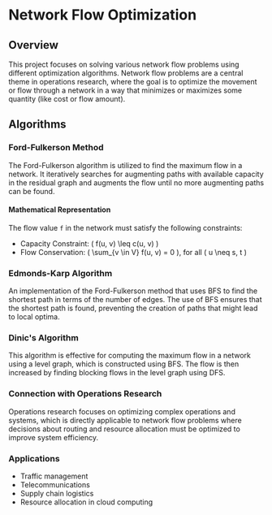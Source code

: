 # Network Flow Optimization

## Overview
This project focuses on solving various network flow problems using different optimization algorithms. Network flow problems are a central theme in operations research, where the goal is to optimize the movement or flow through a network in a way that minimizes or maximizes some quantity (like cost or flow amount).

## Algorithms

### Ford-Fulkerson Method
The Ford-Fulkerson algorithm is utilized to find the maximum flow in a network. It iteratively searches for augmenting paths with available capacity in the residual graph and augments the flow until no more augmenting paths can be found.

#### Mathematical Representation
The flow value `f` in the network must satisfy the following constraints:
- Capacity Constraint: \( f(u, v) \leq c(u, v) \)
- Flow Conservation: \( \sum_{v \in V} f(u, v) = 0 \), for all \( u \neq s, t \)

### Edmonds-Karp Algorithm
An implementation of the Ford-Fulkerson method that uses BFS to find the shortest path in terms of the number of edges. The use of BFS ensures that the shortest path is found, preventing the creation of paths that might lead to local optima.

### Dinic's Algorithm
This algorithm is effective for computing the maximum flow in a network using a level graph, which is constructed using BFS. The flow is then increased by finding blocking flows in the level graph using DFS.

### Connection with Operations Research
Operations research focuses on optimizing complex operations and systems, which is directly applicable to network flow problems where decisions about routing and resource allocation must be optimized to improve system efficiency.

### Applications
- Traffic management
- Telecommunications
- Supply chain logistics
- Resource allocation in cloud computing
